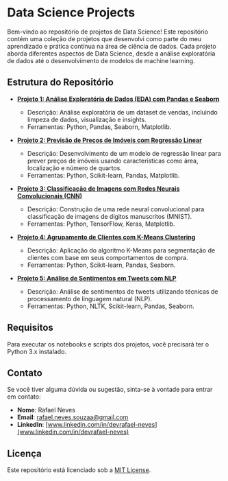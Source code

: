 # Data Science Projects

Bem-vindo ao repositório de projetos de Data Science! Este repositório contém uma coleção de projetos que desenvolvi como parte do meu aprendizado e prática contínua na área de ciência de dados. Cada projeto aborda diferentes aspectos de Data Science, desde a análise exploratória de dados até o desenvolvimento de modelos de machine learning.

## Estrutura do Repositório

- **[Projeto 1: Análise Exploratória de Dados (EDA) com Pandas e Seaborn](./Projeto_1_Banco_Relacional_Python_e_SQL_para_Analise_de_Dados)**
  - Descrição: Análise exploratória de um dataset de vendas, incluindo limpeza de dados, visualização e insights.
  - Ferramentas: Python, Pandas, Seaborn, Matplotlib.

- **[Projeto 2: Previsão de Preços de Imóveis com Regressão Linear](./Projeto_2_Regressao_Linear)**
  - Descrição: Desenvolvimento de um modelo de regressão linear para prever preços de imóveis usando características como área, localização e número de quartos.
  - Ferramentas: Python, Scikit-learn, Pandas, Matplotlib.

- **[Projeto 3: Classificação de Imagens com Redes Neurais Convolucionais (CNN)](./Projeto_3_CNN)**
  - Descrição: Construção de uma rede neural convolucional para classificação de imagens de dígitos manuscritos (MNIST).
  - Ferramentas: Python, TensorFlow, Keras, Matplotlib.

- **[Projeto 4: Agrupamento de Clientes com K-Means Clustering](./Projeto_4_KMeans)**
  - Descrição: Aplicação do algoritmo K-Means para segmentação de clientes com base em seus comportamentos de compra.
  - Ferramentas: Python, Scikit-learn, Pandas, Seaborn.

- **[Projeto 5: Análise de Sentimentos em Tweets com NLP](./Projeto_5_NLP)**
  - Descrição: Análise de sentimentos de tweets utilizando técnicas de processamento de linguagem natural (NLP).
  - Ferramentas: Python, NLTK, Scikit-learn, Pandas, Seaborn.

## Requisitos

Para executar os notebooks e scripts dos projetos, você precisará ter o Python 3.x instalado.

## Contato

Se você tiver alguma dúvida ou sugestão, sinta-se à vontade para entrar em contato:

- **Nome**: Rafael Neves
- **Email**: rafael.neves.souzaa@gmail.com
- **LinkedIn**: [www.linkedin.com/in/devrafael-neves](www.linkedin.com/in/devrafael-neves)

## Licença

Este repositório está licenciado sob a [MIT License](./LICENSE).

